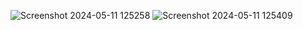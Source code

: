 ![Screenshot 2024-05-11 125258](https://github.com/gladguy/DeFiOrdinals/assets/131871900/c3498f22-22c0-4c02-a75c-7eac4c92575c)
![Screenshot 2024-05-11 125409](https://github.com/gladguy/DeFiOrdinals/assets/131871900/4cecc83d-1b75-4cba-bef2-6204ae131c84)
